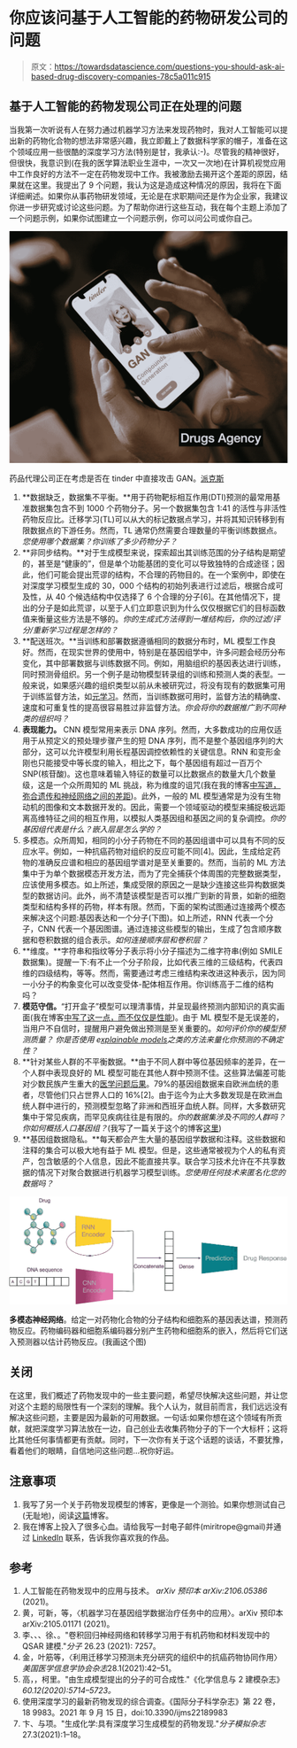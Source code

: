 # 你应该问基于人工智能的药物研发公司的问题

> 原文：<https://towardsdatascience.com/questions-you-should-ask-ai-based-drug-discovery-companies-78c5a011c915>

## 基于人工智能的药物发现公司正在处理的问题

当我第一次听说有人在努力通过机器学习方法来发现药物时，我对人工智能可以提出新的药物化合物的想法非常感兴趣，我立即戴上了数据科学家的帽子，准备在这个领域应用一些很酷的深度学习方法(特别是甘，我承认:-)。尽管我的精神很好，但很快，我意识到(在我的医学算法职业生涯中，一次又一次地)在计算机视觉应用中工作良好的方法不一定在药物发现中工作。我被激励去揭开这个差距的原因，结果就在这里。我提出了 9 个问题，我认为这是造成这种情况的原因，我将在下面详细阐述。如果你从事药物研发领域，无论是在求职期间还是作为企业家，我建议你进一步研究或讨论这些问题。为了帮助你进行这些互动，我在每个主题上添加了一个问题示例，如果你试图建立一个问题示例，你可以问公司或你自己。

![](img/ae76b1ec69b8253be6b793b8db7e0654.png)

药品代理公司正在考虑是否在 tinder 中直接攻击 GAN。[派克斯](https://medium.com/u/5c7773c5a002?source=post_page-----78c5a011c915--------------------------------)

1.  **数据缺乏，数据集不平衡。**用于药物靶标相互作用(DTI)预测的最常用基准数据集包含不到 1000 个药物分子。另一个数据集包含 1:41 的活性与非活性药物反应比。迁移学习(TL)可以从大的标记数据点学习，并将其知识转移到有限数据点的下游任务。然而，TL 通常仍然需要合理数量的平衡训练数据点。*您使用哪个数据集？你训练了多少药物分子？*
2.  **非同步结构。**对于生成模型来说，探索超出其训练范围的分子结构是期望的，甚至是“健康的”，但是单个功能基团的变化可以导致独特的合成途径；因此，他们可能会提出荒谬的结构，不合理的药物目的。在一个案例中，即使在对深度学习模型生成的 30，000 个结构的初始列表进行过滤后，根据合成可及性，从 40 个候选结构中仅选择了 6 个合理的分子[6]。在其他情况下，提出的分子是如此荒谬，以至于人们立即意识到为什么仅仅根据它们的目标函数值来衡量这些方法是不够的。*你的生成式方法得到一堆结构后，你的过滤/评分/重新学习过程是怎样的？*
3.  **配送班次。**当训练和部署数据遵循相同的数据分布时，ML 模型工作良好。然而，在现实世界的使用中，特别是在基因组学中，许多问题会经历分布变化，其中部署数据与训练数据不同。例如，用脑组织的基因表达进行训练，同时预测骨组织。另一个例子是动物模型转录组的训练和预测人类的表型。一般来说，如果感兴趣的组织类型以前从未被研究过，将没有现有的数据集可用于训练监督方法，如[元学习](https://par.nsf.gov/servlets/purl/10219017)。然而，当训练数据可用时，监督方法的精确度、速度和可重复性的提高很容易胜过非监督方法。*你会将你的数据推广到不同种类的组织吗？*
4.  **表现能力。** CNN 模型常用来表示 DNA 序列。然而，大多数成功的应用仅适用于从预定义的预处理步骤产生的短 DNA 序列，而不是整个基因组序列的大部分，这可以允许模型利用长程基因调控依赖性的关键信息。RNN 和变形金刚也只能接受中等长度的输入，相比之下，每个基因组有超过一百万个 SNP(核苷酸)。这也意味着输入特征的数量可以比数据点的数量大几个数量级，这是一个众所周知的 ML 挑战，称为维度的诅咒(我在我的博客[中写道，弥合遗传和神经网络之间的差距](/bridging-the-gap-between-genetics-and-neural-networks-4fdb91032f4b?source=your_stories_page----------------------------------------))。此外，一般的 ML 模型通常是为没有生物动机的图像和文本数据开发的。因此，需要一个领域驱动的模型来捕捉极远距离高维特征之间的相互作用，以模拟人类基因组和基因之间的复杂调控。*你的基因组代表是什么？嵌入层是怎么学的？*
5.  多模态。众所周知，相同的小分子药物在不同的基因组谱中可以具有不同的反应水平。例如，一种抗癌药物对组织的反应可能不同[4]。因此，生成给定药物的准确反应谱和相应的基因组学谱对是至关重要的。然而，当前的 ML 方法集中于为单个数据模态开发方法，而为了完全捕获个体周围的完整数据类型，应该使用多模态。如上所述，集成受限的原因之一是缺少连接这些异构数据类型的数据访问。此外，尚不清楚该模型是否可以推广到新的背景，如新的细胞类型和结构多样的药物，样本有限。然而，下面的架构试图通过连接两个模态来解决这个问题:基因表达和一个分子(下图)。如上所述，RNN 代表一个分子，CNN 代表一个基因图谱。通过连接这些模型的输出，生成了包含顺序数据和卷积数据的组合表示。*如何连接顺序层和卷积层？*
6.  **维度。**字符串和指纹等分子表示将小分子描述为二维字符串(例如 SMILE 数据集)。提醒一下:有不止一个分子阶段，比如代表三维的三级结构，代表四维的四级结构，等等。然而，需要通过考虑三维结构来改进这种表示，因为同一小分子的构象变化可以改变受体-配体相互作用。你训练高于二维的结构吗？
7.  **模范守信。**“打开盒子”模型可以理清事情，并呈现最终预测内部知识的真实画面(我在博客[中写了这一点，而不仅仅是性能](/not-just-performance-insights-about-the-validation-process-of-sequences-of-life-models-eddd2c365343?source=your_stories_page----------------------------------------))。由于 ML 模型不是无误差的，当用户不自信时，提醒用户避免做出预测是至关重要的。*如何评价你的模型预测质量？* *你是否使用 e*[*xplainable models*](https://arxiv.org/pdf/2006.14779.pdf)*之类的方法来量化你预测的不确定性？*
8.  **针对某些人群的不平衡数据。**由于不同人群中等位基因频率的差异，在一个人群中表现良好的 ML 模型可能在其他人群中预测不佳。这些算法偏差可能对少数民族产生重大的[医学问题后果](http://ziadobermeyer.com/wp-content/uploads/2021/01/Algorithmic-approach-to-pain.pdf)。79%的基因组数据来自欧洲血统的患者，尽管他们只占世界人口的 16%[2]。由于迄今为止大多数发现是在欧洲血统人群中进行的，预测模型忽略了非洲和西班牙血统人群。同样，大多数研究集中于常见疾病，而罕见疾病往往是有限的。*你的数据集涉及不同的人群吗？你如何概括人口基因组？*(我写了一篇关于这个的博客[这里](/bridging-the-gap-between-genetics-and-neural-networks-4fdb91032f4b?source=your_stories_page----------------------------------------))
9.  **基因组数据隐私。**每天都会产生大量的基因组学数据和注释。这些数据和注释的集合可以极大地有益于 ML 模型。但是，这些通常被视为个人的私有资产，包含敏感的个人信息，因此不能直接共享。联合学习技术允许在不共享数据的情况下对聚合数据进行机器学习模型训练。*您使用任何技术来匿名化您的数据吗？*

![](img/9c492f530a006cc1ebc3bd0fb9089e90.png)

**多模态神经网络**。给定一对药物化合物的分子结构和细胞系的基因表达谱，预测药物反应。药物编码器和细胞系编码器分别产生药物和细胞系的嵌入，然后将它们送入预测器以估计药物反应。(我画这个图)

## 关闭

在这里，我们概述了药物发现中的一些主要问题，希望尽快解决这些问题，并让您对这个主题的局限性有一个深刻的理解。我个人认为，就目前而言，我们远远没有解决这些问题，主要是因为最新的可用数据。一句话:如果你想在这个领域有所贡献，就把深度学习算法放在一边，自己创业去收集药物分子的下一个大标杆；这将比其他任何事情都更有贡献。同时，下一次你有关于这个话题的谈话，不要犹豫，看着他们的眼睛，自信地问这些问题…祝你好运。

## **注意事项**

1.  我写了另一个关于药物发现模型的博客，更像是一个测验。如果你想测试自己(无耻地)，阅读[这篇](/pl-ai-play-models-quiz-yourself-9ca35acd5192)博客。
2.  我在博客上投入了很多心血。请给我写一封电子邮件(miritrope@gmail)并通过 [LinkedIn](https://www.linkedin.com/in/miri-trope-916a194a/) 联系，告诉我你喜欢我的作品。

## 参考

1.  人工智能在药物发现中的应用与技术。 *arXiv 预印本 arXiv:2106.05386* (2021)。‏
2.  黄，可新，等，〈机器学习在基因组学数据治疗任务中的应用〉。arXiv 预印本 arXiv:2105.01171 (2021)。‏
3.  李、、、徐、。"卷积回归神经网络和转移学习用于有机药物和材料发现中的 QSAR 建模."*分子* 26.23 (2021): 7257。
4.  金，叶筋等，〈利用迁移学习预测未充分研究的组织中的抗癌药物协同作用〉*美国医学信息学协会杂志*28.1(2021):42–51。
5.  高，，柯里。"由生成模型提出的分子的可合成性."《化学信息与 2 建模杂志》*60.12(2020):5714–5723。*
6.  使用深度学习的最新药物发现的综合调查。《国际分子科学杂志》第 22 卷，18 9983。2021 年 9 月 15 日，doi:10.3390/ijms22189983
7.  卞、与项。"生成化学:具有深度学习生成模型的药物发现."*分子模拟杂志*27.3(2021):1–18。
